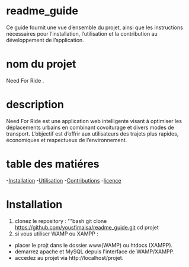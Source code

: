 # readme_guide 
Ce guide fournit une vue d’ensemble du projet, ainsi que les instructions nécessaires pour l’installation, l’utilisation et la contribution au développement de l’application.
# nom du projet 
Need For Ride .
# description
Need For Ride est une application web intelligente visant à optimiser les déplacements urbains en combinant covoiturage et divers modes de transport. L’objectif est d’offrir aux utilisateurs des trajets plus rapides, économiques et respectueux de l’environnement.
# table des matiéres
-[Installation](#installation)
-[Utilisation](#utilisation)
-[Contributions](#contributions)
-[licence](#licence)

# Installation
1. clonez le repository :
 '''bash
 git clone https://github.com/yousfimaisa/readme_guide.git
 cd projet 
 2. si vous utiliser WAMP ou XAMPP : 
 * placer le projt dans le dossier www(WAMP) ou htdocs (XAMPP).
 * demarrez apache et MySQL depuis l'interface de WAMP/XAMPP.
 * accedez au projet via http://localhost/projet.
